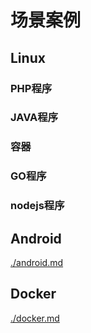 # 场景案例
## Linux
### PHP程序
### JAVA程序
### 容器
### GO程序
### nodejs程序

## Android
[./android.md](./android.md)

## Docker
[./docker.md](./docker.md)
